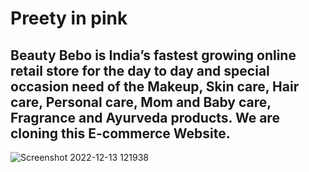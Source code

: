 # Preety in pink
## Beauty Bebo is India’s fastest growing online retail store for the day to day and special occasion need of the Makeup, Skin care, Hair care, Personal care, Mom and Baby care, Fragrance and Ayurveda products. We are cloning this E-commerce Website.

![Screenshot 2022-12-13 121938](https://user-images.githubusercontent.com/107472728/207246456-9c3f4165-5f0c-4733-9c09-6ccac91b6e21.jpg)
